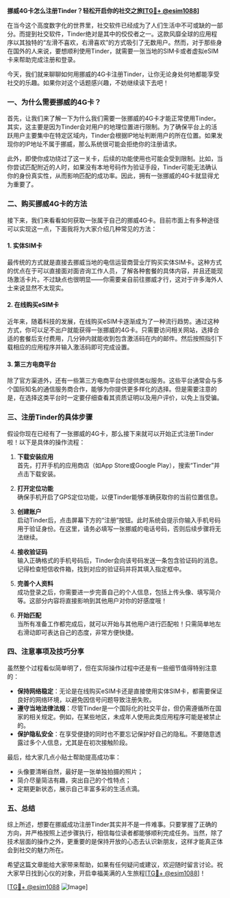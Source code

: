 **挪威4G卡怎么注册Tinder？轻松开启你的社交之旅[[TG💪+ @esim1088](https://t.me/s/esim1088)]**

在当今这个高度数字化的世界里，社交软件已经成为了人们生活中不可或缺的一部分。而提到社交软件，Tinder绝对是其中的佼佼者之一。这款风靡全球的应用程序以其独特的“左滑不喜欢，右滑喜欢”的方式吸引了无数用户。然而，对于那些身在国外的人来说，要想顺利使用Tinder，就需要一张当地的SIM卡或者虚拟eSIM卡来帮助完成注册和登录。

今天，我们就来聊聊如何用挪威的4G卡注册Tinder，让你无论身处何地都能享受社交的乐趣。如果你对这个话题感兴趣，不妨继续读下去吧！

### 一、为什么需要挪威的4G卡？

首先，让我们来了解一下为什么我们需要一张挪威的4G卡才能正常使用Tinder。其实，这主要是因为Tinder会对用户的地理位置进行限制。为了确保平台上的活跃用户主要集中在特定区域内，Tinder会根据IP地址判断用户的所在位置。如果发现你的IP地址不属于挪威，那么系统很可能会拒绝你的注册请求。

此外，即使你成功绕过了这一关卡，后续的功能使用也可能会受到限制。比如，当你尝试匹配附近的人时，如果没有本地号码作为验证手段，Tinder可能无法确认你的身份真实性，从而影响匹配的成功率。因此，拥有一张挪威的4G卡就显得尤为重要了。

### 二、购买挪威4G卡的方法

接下来，我们来看看如何获取一张属于自己的挪威4G卡。目前市面上有多种途径可以实现这一点，下面我将为大家介绍几种常见的方法：

#### 1. 实体SIM卡

最传统的方式就是直接去挪威当地的电信运营商营业厅购买实体SIM卡。这种方式的优点在于可以直接面对面咨询工作人员，了解各种套餐的具体内容，并且还能现场激活卡片。不过缺点也很明显——你需要亲自前往挪威才行，这对于许多海外人士来说显然不太现实。

#### 2. 在线购买eSIM卡

近年来，随着科技的发展，在线购买eSIM卡逐渐成为了一种流行趋势。通过这种方式，你可以足不出户就能获得一张挪威的4G卡。只需要访问相关网站，选择合适的套餐后支付费用，几分钟内就能收到包含激活码在内的邮件。然后按照指引下载相应的应用程序并输入激活码即可完成设置。

#### 3. 第三方电商平台

除了官方渠道外，还有一些第三方电商平台也提供类似服务。这些平台通常会与多个国际知名的通信服务商合作，能够为你提供更多样化的选择。但是需要注意的是，在选择这类平台时一定要仔细查看其资质证明以及用户评价，以免上当受骗。

### 三、注册Tinder的具体步骤

假设你现在已经有了一张挪威的4G卡，那么接下来就可以开始正式注册Tinder啦！以下是具体的操作流程：

1. **下载安装应用**  
   首先，打开手机的应用商店（如App Store或Google Play），搜索“Tinder”并点击下载安装。

2. **打开定位功能**  
   确保手机开启了GPS定位功能，以便Tinder能够准确获取你的当前位置信息。

3. **创建账户**  
   启动Tinder后，点击屏幕下方的“注册”按钮。此时系统会提示你输入手机号码用于验证身份。在这里，请务必填写一张挪威的电话号码，否则后续步骤将无法继续。

4. **接收验证码**  
   输入正确格式的手机号码后，Tinder会向该号码发送一条包含验证码的消息。记得检查短信收件箱，找到对应的验证码并将其填入指定框中。

5. **完善个人资料**  
   成功登录之后，你需要进一步完善自己的个人信息，包括上传头像、填写简介等。这部分内容将直接影响到其他用户对你的好感度哦！

6. **开始匹配**  
   当所有准备工作都完成后，就可以开始与其他用户进行匹配啦！只需简单地左右滑动即可表达自己的态度，非常方便快捷。

### 四、注意事项及技巧分享

虽然整个过程看似简单明了，但在实际操作过程中还是有一些细节值得特别注意的：

- **保持网络稳定**：无论是在线购买eSIM卡还是直接使用实体SIM卡，都需要保证良好的网络环境，以避免因信号问题导致注册失败。
- **遵守当地法律法规**：尽管Tinder是一个国际化的社交平台，但仍需遵循所在国家的相关规定。例如，在某些地区，未成年人使用此类应用程序可能是被禁止的。
- **保护隐私安全**：在享受便捷的同时也不要忘记保护好自己的隐私。不要随意透露过多个人信息，尤其是在初次接触阶段。

最后，给大家几点小贴士帮助提高成功率：
- 头像要清晰自然，最好是一张单独拍摄的照片；
- 简介尽量简洁有趣，突出自己的个性特点；
- 定期更新状态，展示自己丰富多彩的生活点滴。

### 五、总结

综上所述，想要在挪威成功注册Tinder其实并不是一件难事。只要掌握了正确的方向，并严格按照上述步骤执行，相信每位读者都能够顺利完成任务。当然，除了技术层面的操作之外，更重要的是保持开放的心态去认识新朋友，这样才能真正体会到社交的魅力所在。

希望这篇文章能给大家带来帮助，如果有任何疑问或建议，欢迎随时留言讨论。祝大家早日找到心仪的对象，开启幸福美满的人生旅程[[TG💪+ @esim1088](https://t.me/s/esim1088)]！

[[TG💪+ @esim1088](https://t.me/s/esim1088) ![Image](https://i.postimg.cc/4NQfJmqS/Snipaste-2025-05-13-00-14-12.png)]